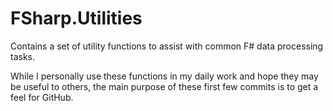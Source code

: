 # FSharp.Utilities
Contains a set of utility functions to assist with common F# data processing tasks.

While I personally use these functions in my daily work and hope they may be useful to others, the main purpose of these first few commits is to get a feel for GitHub. 
